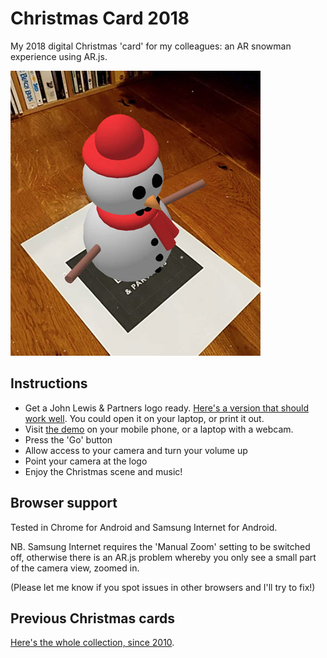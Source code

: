 # Christmas Card 2018

My 2018 digital Christmas 'card' for my colleagues: an AR snowman experience using AR.js.

![Screenshot](screenshot.jpg)

## Instructions

* Get a John Lewis & Partners logo ready. [Here's a version that should work well](marker.png). You could open it on your laptop, or print it out.
* Visit [the demo](https://2018.peter.christmas) on your mobile phone, or a laptop with a webcam.
* Press the 'Go' button
* Allow access to your camera and turn your volume up
* Point your camera at the logo
* Enjoy the Christmas scene and music!

## Browser support

Tested in Chrome for Android and Samsung Internet for Android.

NB. Samsung Internet requires the 'Manual Zoom' setting to be switched off, otherwise there is an AR.js problem whereby you only see a small part of the camera view, zoomed in.

(Please let me know if you spot issues in other browsers and I'll try to fix!)

## Previous Christmas cards

[Here's the whole collection, since 2010](https://peter.christmas).
